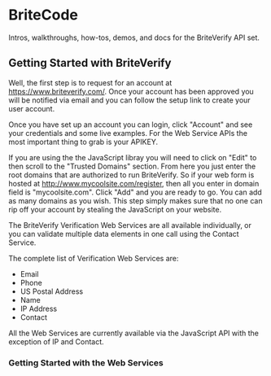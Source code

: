 # BriteCode
Intros, walkthroughs, how-tos, demos, and docs for the BriteVerify API set.

## Getting Started with BriteVerify
Well, the first step is to request for an account at https://www.briteverify.com/. Once your account has been approved you will be notified via email and you can follow the setup link to create your user account.

Once you have set up an account you can login, click "Account" and see your credentials and some live examples. For the Web Service APIs the most important thing to grab is your APIKEY.

If you are using the the JavaScript libray you will need to click on "Edit" to then scroll to the "Trusted Domains" section. From here you just enter the root domains that are authorized to run BriteVerify. So if your web form is hosted at http://www.mycoolsite.com/register, then all you enter in domain field is "mycoolsite.com". Click "Add" and you are ready to go. You can add as many domains as you wish. This step simply makes sure that no one can rip off your account by stealing the JavaScript on your website.

The BriteVerify Verification Web Services are all available individually, or you can validate multiple data elements in one call using the Contact Service.

The complete list of Verification Web Services are:

* Email
* Phone
* US Postal Address
* Name
* IP Address
* Contact

All the Web Services are currently available via the JavaScript API with the exception of IP and Contact. 

### Getting Started with the Web Services 